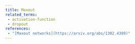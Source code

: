 ```yaml
---
title: Maxout
related_terms:
 - activation-function
 - dropout
references:
 - "[Maxout networks](https://arxiv.org/abs/1302.4389)"
---
```

